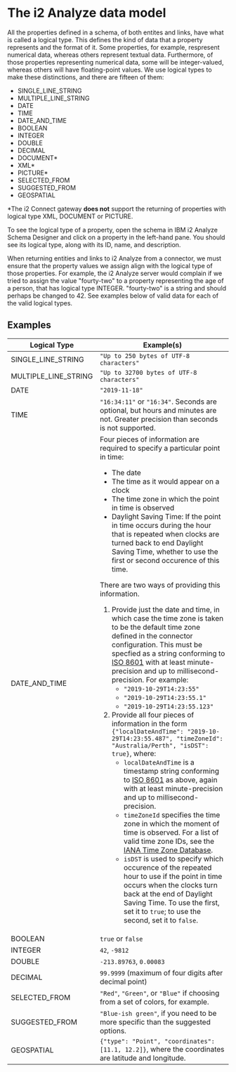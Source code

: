 # The i2 Analyze data model
All the properties defined in a schema, of both entites and links, have what is
called a logical type. This defines the kind of data that a property represents
and the format of it. Some properties, for example, respresent numerical data,
whereas others represent textual data. Furthermore, of those properties
representing numerical data, some will be integer-valued, whereas others will
have floating-point values. We use logical types to make these distinctions, and
there are fifteen of them:

* SINGLE_LINE_STRING
* MULTIPLE_LINE_STRING
* DATE
* TIME
* DATE_AND_TIME
* BOOLEAN
* INTEGER
* DOUBLE
* DECIMAL
* DOCUMENT*
* XML*
* PICTURE*
* SELECTED_FROM
* SUGGESTED_FROM
* GEOSPATIAL

*The i2 Connect gateway **does not** support the returning of properties with
logical type XML, DOCUMENT or PICTURE.

To see the logical type of a property, open the schema in IBM i2 Analyze Schema
Designer and click on a property in the left-hand pane. You should see its
logical type, along with its ID, name, and description. 

When returning entities and links to i2 Analyze from a connector, we must ensure
that the property values we assign align with the logical type of those
properties. For example, the i2 Analyze server would complain if we tried to
assign the value "fourty-two" to a property representing the age of a person,
that has logical type INTEGER. "fourty-two" is a string and should perhaps be
changed to 42. See examples below of valid data for each of the valid logical
types.

## Examples
| Logical Type         | Example(s)
|----------------------|--------------------------------------------------------
| SINGLE_LINE_STRING   | `"Up to 250 bytes of UTF-8 characters"`
| MULTIPLE_LINE_STRING | `"Up to 32700 bytes of UTF-8 characters"`
| DATE                 | `"2019-11-18"`
| TIME                 | `"16:34:11"` or `"16:34"`. Seconds are optional, but hours and minutes are not. Greater precision than seconds is not supported.
| DATE_AND_TIME        | Four pieces of information are required to specify a particular point in time: <ul><li>The date</li><li>The time as it would appear on a clock</li><li>The time zone in which the point in time is observed</li><li>Daylight Saving Time: If the point in time occurs during the hour that is repeated when clocks are turned back to end Daylight Saving Time, whether to use the first or second occurence of this time.</li></ul> There are two ways of providing this information.<ol><li>Provide just the date and time, in which case the time zone is taken to be the default time zone defined in the connector configuration. This must be specfied as a string conforming to [ISO 8601](https://en.wikipedia.org/wiki/ISO_8601) with at least minute-precision and up to millisecond-precision. For example:<ul><li>`"2019-10-29T14:23:55"`</li><li>`"2019-10-29T14:23:55.1"`</li><li>`"2019-10-29T14:23:55.123"`</li></ul><li>Provide all four pieces of information in the form ```{"localDateAndTime": "2019-10-29T14:23:55.487", "timeZoneId": "Australia/Perth", "isDST": true}```, where:<ul><li>`localDateAndTime` is a timestamp string conforming to [ISO 8601](https://en.wikipedia.org/wiki/ISO_8601) as above, again with at least minute-precision and up to millisecond-precision.</li><li>`timeZoneId` specifies the time zone in which the moment of time is observed. For a list of valid time zone IDs, see the [IANA Time Zone Database](https://www.iana.org/time-zones).</li><li>`isDST` is used to specify which occurence of the repeated hour to use if the point in time occurs when the clocks turn back at the end of Daylight Saving Time. To use the first, set it to `true`; to use the second, set it to `false`.</li></ul></li></li>
| BOOLEAN              | `true` or `false`
| INTEGER              | `42`, `-9812`
| DOUBLE               | `-213.89763`, `0.00083`
| DECIMAL              | `99.9999` (maximum of four digits after decimal point)
| SELECTED_FROM        | `"Red"`, `"Green"`, or `"Blue"` if choosing from a set of colors, for example.
| SUGGESTED_FROM       | `"Blue-ish green"`, if you need to be more specific than the suggested options.
| GEOSPATIAL           | `{"type": "Point", "coordinates": [11.1, 12.2]}`, where the coordinates are latitude and longitude.
